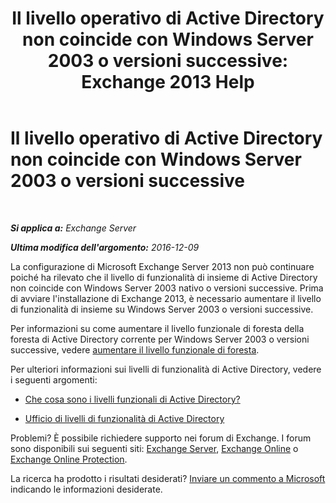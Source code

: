 ﻿---
title: 'Il livello operativo di Active Directory non coincide con Windows Server 2003 o versioni successive: Exchange 2013 Help'
TOCTitle: Il livello operativo di Active Directory non coincide con Windows Server 2003 o versioni successive
ms:assetid: 45f45976-62ac-4b6c-889a-ebd449402009
ms:mtpsurl: https://technet.microsoft.com/it-it/library/ms.exch.setupreadiness.forestlevelnotwin2003native(v=EXCHG.150)
ms:contentKeyID: 50480500
ms.date: 05/22/2018
mtps_version: v=EXCHG.150
ms.translationtype: MT
---

# Il livello operativo di Active Directory non coincide con Windows Server 2003 o versioni successive

 

_**Si applica a:** Exchange Server_

_**Ultima modifica dell'argomento:** 2016-12-09_

La configurazione di Microsoft Exchange Server 2013 non può continuare poiché ha rilevato che il livello di funzionalità di insieme di Active Directory non coincide con Windows Server 2003 nativo o versioni successive. Prima di avviare l'installazione di Exchange 2013, è necessario aumentare il livello di funzionalità di insieme su Windows Server 2003 o versioni successive.

Per informazioni su come aumentare il livello funzionale di foresta della foresta di Active Directory corrente per Windows Server 2003 o versioni successive, vedere [aumentare il livello funzionale di foresta](https://go.microsoft.com/fwlink/p/?linkid=294831).

Per ulteriori informazioni sui livelli di funzionalità di Active Directory, vedere i seguenti argomenti:

  - [Che cosa sono i livelli funzionali di Active Directory?](https://go.microsoft.com/fwlink/p/?linkid=294832)

  - [Ufficio di livelli di funzionalità di Active Directory](https://go.microsoft.com/fwlink/p/?linkid=294833)

Problemi? È possibile richiedere supporto nei forum di Exchange. I forum sono disponibili sui seguenti siti: [Exchange Server](https://go.microsoft.com/fwlink/p/?linkid=60612), [Exchange Online](https://go.microsoft.com/fwlink/p/?linkid=267542) o [Exchange Online Protection](https://go.microsoft.com/fwlink/p/?linkid=285351).

La ricerca ha prodotto i risultati desiderati? [Inviare un commento a Microsoft](mailto:exsetuphelpfeedback@microsoft.com?subject=exchange%202013%20setup%20help%20feedback) indicando le informazioni desiderate.

